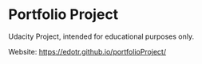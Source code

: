 # Portfolio Project
Udacity Project, intended for educational purposes only.

Website: https://edotr.github.io/portfolioProject/
